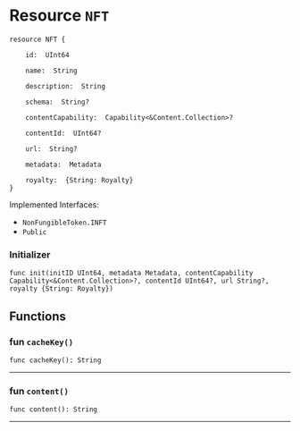 # Resource `NFT`

```cadence
resource NFT {

    id:  UInt64

    name:  String

    description:  String

    schema:  String?

    contentCapability:  Capability<&Content.Collection>?

    contentId:  UInt64?

    url:  String?

    metadata:  Metadata

    royalty:  {String: Royalty}
}
```


Implemented Interfaces:
  - `NonFungibleToken.INFT`
  - `Public`


### Initializer

```cadence
func init(initID UInt64, metadata Metadata, contentCapability Capability<&Content.Collection>?, contentId UInt64?, url String?, royalty {String: Royalty})
```


## Functions

### fun `cacheKey()`

```cadence
func cacheKey(): String
```

---

### fun `content()`

```cadence
func content(): String
```

---
